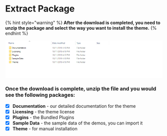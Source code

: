 # Extract Package

{% hint style="warning" %}
**After the download is completed, you need to unzip the package and select the way you want to install the theme.**
{% endhint %}

![](../.gitbook/assets/extract.png)

### Once the download is complete, unzip the file and you would see the following packages:

* [x] **Documentation** - our detailed documentation for the theme
* [x] **Licensing** - the theme license
* [x] **Plugins** - the Bundled Plugins
* [x] **Sample Data** - the sample data of the demos, you can import it
* [x] **Theme** - for manual installation
